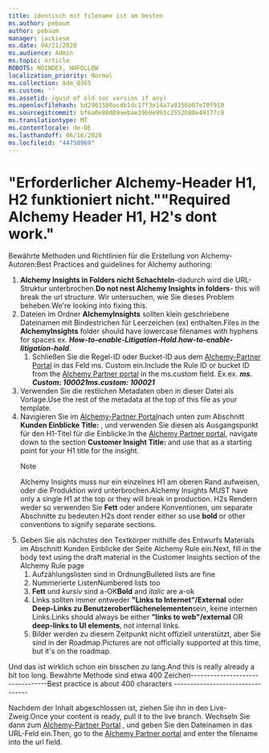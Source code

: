 ```yaml
---
title: identisch mit filename ist am besten
ms.author: pebaum
author: pebaum
manager: jackiesm
ms.date: 04/21/2020
ms.audience: Admin
ms.topic: article
ROBOTS: NOINDEX, NOFOLLOW
localization_priority: Normal
ms.collection: Adm_O365
ms.custom: ''
ms.assetid: (guid of old soc version if any)
ms.openlocfilehash: bd2901580acdb1dc17f3e14a7a9356b07e70f910
ms.sourcegitcommit: bf6a0e80d09aebae19b9e993c2552b88e49177c9
ms.translationtype: MT
ms.contentlocale: de-DE
ms.lasthandoff: 06/16/2020
ms.locfileid: "44750969"
---
```

# <a name="required-alchemy-header-h1-h2s-dont-work"></a><span data-ttu-id="e56bc-102">"Erforderlicher Alchemy-Header H1, H2 funktioniert nicht."</span><span class="sxs-lookup"><span data-stu-id="e56bc-102">"Required Alchemy Header H1, H2's dont work."</span></span>
<span data-ttu-id="e56bc-103">Bewährte Methoden und Richtlinien für die Erstellung von Alchemy-Autoren:</span><span class="sxs-lookup"><span data-stu-id="e56bc-103">Best Practices and guidelines for Alchemy authoring:</span></span>

1. <span data-ttu-id="e56bc-104">**Alchemy Insights in Folders nicht Schachteln**-dadurch wird die URL-Struktur unterbrochen.</span><span class="sxs-lookup"><span data-stu-id="e56bc-104">**Do not nest Alchemy Insights in folders**- this will break the url structure.</span></span> <span data-ttu-id="e56bc-105">Wir untersuchen, wie Sie dieses Problem beheben.</span><span class="sxs-lookup"><span data-stu-id="e56bc-105">We're looking into fixing this.</span></span>
1. <span data-ttu-id="e56bc-106">Dateien im Ordner **AlchemyInsights** sollten klein geschriebene Dateinamen mit Bindestrichen für Leerzeichen (ex) enthalten.</span><span class="sxs-lookup"><span data-stu-id="e56bc-106">Files in the **AlchemyInsights** folder should have lowercase filenames with hyphens for spaces ex.</span></span> <span data-ttu-id="e56bc-107">***How-to-enable-Litigation-Hold***.</span><span class="sxs-lookup"><span data-stu-id="e56bc-107">***how-to-enable-litigation-hold***.</span></span>
    1. <span data-ttu-id="e56bc-108">Schließen Sie die Regel-ID oder Bucket-ID aus dem [Alchemy-Partner Portal](https://alchemyportal.azurewebsites.net) in das Feld ms. Custom ein.</span><span class="sxs-lookup"><span data-stu-id="e56bc-108">Include the Rule ID or bucket ID from the [Alchemy Partner portal](https://alchemyportal.azurewebsites.net) in the ms.custom field.</span></span> <span data-ttu-id="e56bc-109">Ex.</span><span class="sxs-lookup"><span data-stu-id="e56bc-109">ex.</span></span> <span data-ttu-id="e56bc-110">***ms. Custom: 100021***</span><span class="sxs-lookup"><span data-stu-id="e56bc-110">***ms.custom: 100021***</span></span>
1. <span data-ttu-id="e56bc-111">Verwenden Sie die restlichen Metadaten oben in dieser Datei als Vorlage.</span><span class="sxs-lookup"><span data-stu-id="e56bc-111">Use the rest of the metadata at the top of this file as your template.</span></span>
1. <span data-ttu-id="e56bc-112">Navigieren Sie im [Alchemy-Partner Portal](https://alchemyportal.azurewebsites.net)nach unten zum Abschnitt **Kunden Einblicke Title:** , und verwenden Sie diesen als Ausgangspunkt für den H1-Titel für die Einblicke.</span><span class="sxs-lookup"><span data-stu-id="e56bc-112">In the [Alchemy Partner portal](https://alchemyportal.azurewebsites.net), navigate down to the section **Customer Insight Title:** and use that as a starting point for your H1 title for the insight.</span></span> 
    > [!NOTE]
    > <span data-ttu-id="e56bc-113">Alchemy Insights muss nur ein einzelnes H1 am oberen Rand aufweisen, oder die Produktion wird unterbrochen.</span><span class="sxs-lookup"><span data-stu-id="e56bc-113">Alchemy Insights MUST have only a single H1 at the top or they will break in production.</span></span> <span data-ttu-id="e56bc-114">H2s Rendern weder so verwenden Sie **Fett** oder andere Konventionen, um separate Abschnitte zu bedeuten.</span><span class="sxs-lookup"><span data-stu-id="e56bc-114">H2s dont render either so use **bold** or other conventions to signify separate sections.</span></span>
1. <span data-ttu-id="e56bc-115">Geben Sie als nächstes den Textkörper mithilfe des Entwurfs Materials im Abschnitt Kunden Einblicke der Seite Alchemy Rule ein.</span><span class="sxs-lookup"><span data-stu-id="e56bc-115">Next, fill in the body text using the draft material in the Customer Insights section of the Alchemy Rule page</span></span>
    1. <span data-ttu-id="e56bc-116">Aufzählungslisten sind in Ordnung</span><span class="sxs-lookup"><span data-stu-id="e56bc-116">Bulleted lists are fine</span></span>
    1. <span data-ttu-id="e56bc-117">Nummerierte Listen</span><span class="sxs-lookup"><span data-stu-id="e56bc-117">Numbered lists too</span></span>
    1. <span data-ttu-id="e56bc-118">**Fett** und *kursiv* sind a-OK</span><span class="sxs-lookup"><span data-stu-id="e56bc-118">**Bold** and *italic* are a-ok</span></span>
    1. <span data-ttu-id="e56bc-119">Links sollten immer entweder **"Links to Internet"/External** oder **Deep-Links zu Benutzeroberflächenelementen**sein, keine internen Links.</span><span class="sxs-lookup"><span data-stu-id="e56bc-119">Links should always be either **"links to web"/external** OR **deep-links to UI elements**, not internal links.</span></span>
    1. <span data-ttu-id="e56bc-120">Bilder werden zu diesem Zeitpunkt nicht offiziell unterstützt, aber Sie sind in der Roadmap.</span><span class="sxs-lookup"><span data-stu-id="e56bc-120">Pictures are not officially supported at this time, but it's on the roadmap.</span></span>

<span data-ttu-id="e56bc-121">Und das ist wirklich schon ein bisschen zu lang.</span><span class="sxs-lookup"><span data-stu-id="e56bc-121">And this is really already a bit too long.</span></span> <span data-ttu-id="e56bc-122">Bewährte Methode sind etwa 400 Zeichen---------------------------------</span><span class="sxs-lookup"><span data-stu-id="e56bc-122">Best practice is about 400 characters ---------------------------------</span></span>

<span data-ttu-id="e56bc-123">Nachdem der Inhalt abgeschlossen ist, ziehen Sie ihn in den Live-Zweig.</span><span class="sxs-lookup"><span data-stu-id="e56bc-123">Once your content is ready, pull it to the live branch.</span></span> <span data-ttu-id="e56bc-124">Wechseln Sie dann zum [Alchemy-Partner Portal](https://alchemyportal.azurewebsites.net) , und geben Sie den Dateinamen in das URL-Feld ein.</span><span class="sxs-lookup"><span data-stu-id="e56bc-124">Then, go to the [Alchemy Partner portal](https://alchemyportal.azurewebsites.net) and enter the filename into the url field.</span></span> 